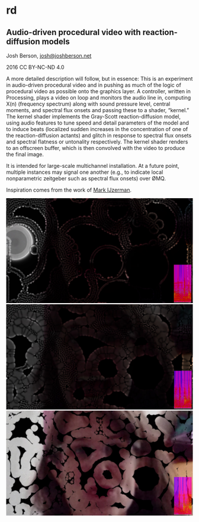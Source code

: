 # rd

## Audio-driven procedural video with reaction-diffusion models

Josh Berson, [josh@joshberson.net](mailto:josh@joshberson.net)

2016 CC BY-NC-ND 4.0

A more detailed description will follow, but in essence: This is an experiment in audio-driven procedural video and in pushing as much of the logic of procedural video as possible onto the graphics layer. A controller, written in Processing, plays a video on loop and monitors the audio line in, computing X(n) (frequency spectrum) along with sound pressure level, central moments, and spectral flux onsets and passing these to a shader, “kernel.” The kernel shader implements the Gray-Scott reaction-diffusion model, using audio features to tune speed and detail parameters of the model and to induce beats (localized sudden increases in the concentration of one of the reaction-diffusion actants) and glitch in response to spectral flux onsets and spectral flatness or untonality respectively. The kernel shader renders to an offscreen buffer, which is then convolved with the video to produce the final image.

It is intended for large-scale multichannel installation. At a future point, multiple instances may signal one another (e.g., to indicate local nonparametric zeitgeber such as spectral flux onsets) over ØMQ.

Inspiration comes from the work of [Mark IJzerman](http://markijzerman.com/).

![screenshot](https://github.com/joshber/rd/blob/master/screenshots/screen0.jpg)
![screenshot](https://github.com/joshber/rd/blob/master/screenshots/screen1.jpg)
![screenshot](https://github.com/joshber/rd/blob/master/screenshots/screen2.jpg)
